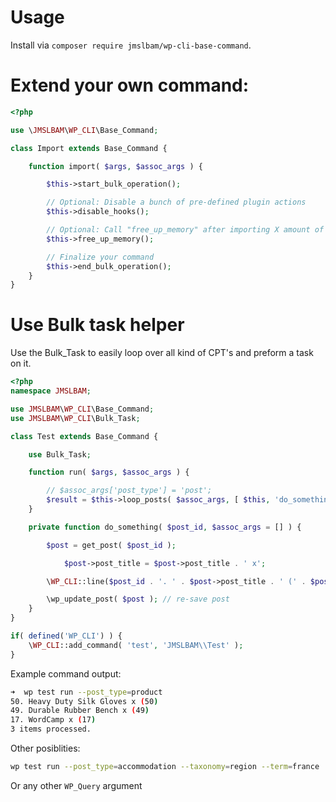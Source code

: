 # Usage

Install via `composer require jmslbam/wp-cli-base-command`.

# Extend your own command:

```php
<?php

use \JMSLBAM\WP_CLI\Base_Command;

class Import extends Base_Command {

    function import( $args, $assoc_args ) {

        $this->start_bulk_operation();

        // Optional: Disable a bunch of pre-defined plugin actions
        $this->disable_hooks();

        // Optional: Call "free_up_memory" after importing X amount of posts
        $this->free_up_memory();

        // Finalize your command
        $this->end_bulk_operation();
    }
}
```

# Use Bulk task helper
Use the Bulk_Task to easily loop over all kind of CPT's and preform a task on it.

```php
<?php
namespace JMSLBAM;

use JMSLBAM\WP_CLI\Base_Command;
use JMSLBAM\WP_CLI\Bulk_Task;

class Test extends Base_Command {

	use Bulk_Task;

	function run( $args, $assoc_args ) {

		// $assoc_args['post_type'] = 'post';
		$result = $this->loop_posts( $assoc_args, [ $this, 'do_something' ] );
	}

	private function do_something( $post_id, $assoc_args = [] ) {

		$post = get_post( $post_id );

        	$post->post_title = $post->post_title . ' x';

		\WP_CLI::line($post_id . '. ' . $post->post_title . ' (' . $post->ID . ')' );

		\wp_update_post( $post ); // re-save post
	}
}
```

```php
if( defined('WP_CLI') ) {
	\WP_CLI::add_command( 'test', 'JMSLBAM\\Test' );
}
```

Example command output:

```bash
➜  wp test run --post_type=product
50. Heavy Duty Silk Gloves x (50)
49. Durable Rubber Bench x (49)
17. WordCamp x (17)
3 items processed.
```

Other posiblities:

```bash
wp test run --post_type=accommodation --taxonomy=region --term=france
```

Or any other `WP_Query` argument
